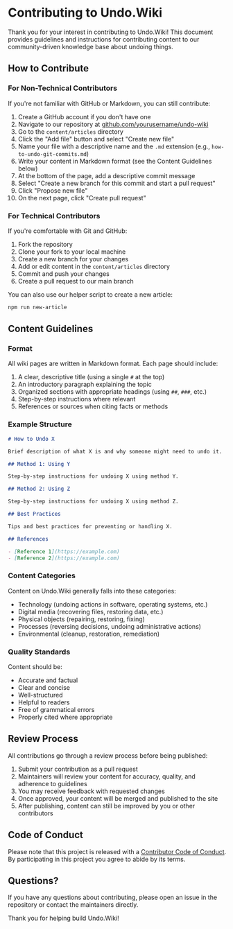 # Contributing to Undo.Wiki

Thank you for your interest in contributing to Undo.Wiki! This document provides guidelines and instructions for contributing content to our community-driven knowledge base about undoing things.

## How to Contribute

### For Non-Technical Contributors

If you're not familiar with GitHub or Markdown, you can still contribute:

1. Create a GitHub account if you don't have one
2. Navigate to our repository at [github.com/yourusername/undo-wiki](https://github.com/yourusername/undo-wiki)
3. Go to the `content/articles` directory
4. Click the "Add file" button and select "Create new file"
5. Name your file with a descriptive name and the `.md` extension (e.g., `how-to-undo-git-commits.md`)
6. Write your content in Markdown format (see the Content Guidelines below)
7. At the bottom of the page, add a descriptive commit message
8. Select "Create a new branch for this commit and start a pull request"
9. Click "Propose new file"
10. On the next page, click "Create pull request"

### For Technical Contributors

If you're comfortable with Git and GitHub:

1. Fork the repository
2. Clone your fork to your local machine
3. Create a new branch for your changes
4. Add or edit content in the `content/articles` directory
5. Commit and push your changes
6. Create a pull request to our main branch

You can also use our helper script to create a new article:

```bash
npm run new-article
```

## Content Guidelines

### Format

All wiki pages are written in Markdown format. Each page should include:

1. A clear, descriptive title (using a single `#` at the top)
2. An introductory paragraph explaining the topic
3. Organized sections with appropriate headings (using `##`, `###`, etc.)
4. Step-by-step instructions where relevant
5. References or sources when citing facts or methods

### Example Structure

```markdown
# How to Undo X

Brief description of what X is and why someone might need to undo it.

## Method 1: Using Y

Step-by-step instructions for undoing X using method Y.

## Method 2: Using Z

Step-by-step instructions for undoing X using method Z.

## Best Practices

Tips and best practices for preventing or handling X.

## References

- [Reference 1](https://example.com)
- [Reference 2](https://example.com)
```

### Content Categories

Content on Undo.Wiki generally falls into these categories:

- Technology (undoing actions in software, operating systems, etc.)
- Digital media (recovering files, restoring data, etc.)
- Physical objects (repairing, restoring, fixing)
- Processes (reversing decisions, undoing administrative actions)
- Environmental (cleanup, restoration, remediation)

### Quality Standards

Content should be:

- Accurate and factual
- Clear and concise
- Well-structured
- Helpful to readers
- Free of grammatical errors
- Properly cited where appropriate

## Review Process

All contributions go through a review process before being published:

1. Submit your contribution as a pull request
2. Maintainers will review your content for accuracy, quality, and adherence to guidelines
3. You may receive feedback with requested changes
4. Once approved, your content will be merged and published to the site
5. After publishing, content can still be improved by you or other contributors

## Code of Conduct

Please note that this project is released with a [Contributor Code of Conduct](CODE_OF_CONDUCT.md). By participating in this project you agree to abide by its terms.

## Questions?

If you have any questions about contributing, please open an issue in the repository or contact the maintainers directly.

Thank you for helping build Undo.Wiki! 